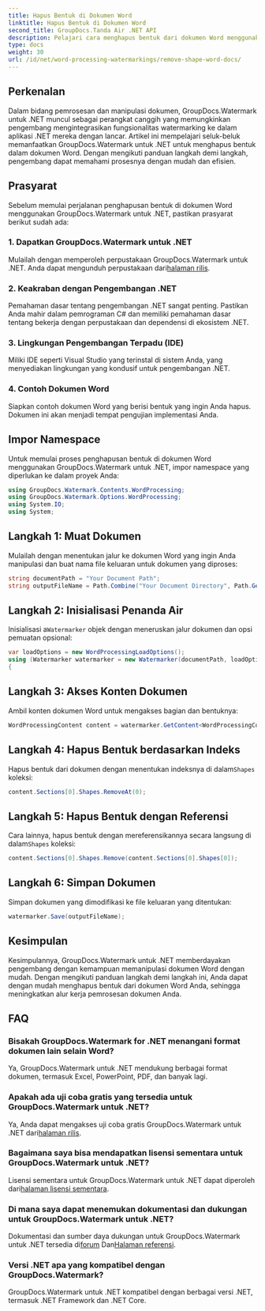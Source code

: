 ```yaml
---
title: Hapus Bentuk di Dokumen Word
linktitle: Hapus Bentuk di Dokumen Word
second_title: GroupDocs.Tanda Air .NET API
description: Pelajari cara menghapus bentuk dari dokumen Word menggunakan GroupDocs.Watermark untuk .NET. Manipulasi dokumen yang mudah, efisien, dan kuat.
type: docs
weight: 30
url: /id/net/word-processing-watermarkings/remove-shape-word-docs/
---
```

## Perkenalan
Dalam bidang pemrosesan dan manipulasi dokumen, GroupDocs.Watermark untuk .NET muncul sebagai perangkat canggih yang memungkinkan pengembang mengintegrasikan fungsionalitas watermarking ke dalam aplikasi .NET mereka dengan lancar. Artikel ini mempelajari seluk-beluk memanfaatkan GroupDocs.Watermark untuk .NET untuk menghapus bentuk dalam dokumen Word. Dengan mengikuti panduan langkah demi langkah, pengembang dapat memahami prosesnya dengan mudah dan efisien.
## Prasyarat
Sebelum memulai perjalanan penghapusan bentuk di dokumen Word menggunakan GroupDocs.Watermark untuk .NET, pastikan prasyarat berikut sudah ada:
### 1. Dapatkan GroupDocs.Watermark untuk .NET
 Mulailah dengan memperoleh perpustakaan GroupDocs.Watermark untuk .NET. Anda dapat mengunduh perpustakaan dari[halaman rilis](https://releases.groupdocs.com/Watermark/net/).
### 2. Keakraban dengan Pengembangan .NET
Pemahaman dasar tentang pengembangan .NET sangat penting. Pastikan Anda mahir dalam pemrograman C# dan memiliki pemahaman dasar tentang bekerja dengan perpustakaan dan dependensi di ekosistem .NET.
### 3. Lingkungan Pengembangan Terpadu (IDE)
Miliki IDE seperti Visual Studio yang terinstal di sistem Anda, yang menyediakan lingkungan yang kondusif untuk pengembangan .NET. 
### 4. Contoh Dokumen Word
Siapkan contoh dokumen Word yang berisi bentuk yang ingin Anda hapus. Dokumen ini akan menjadi tempat pengujian implementasi Anda.

## Impor Namespace
Untuk memulai proses penghapusan bentuk di dokumen Word menggunakan GroupDocs.Watermark untuk .NET, impor namespace yang diperlukan ke dalam proyek Anda:
```csharp
using GroupDocs.Watermark.Contents.WordProcessing;
using GroupDocs.Watermark.Options.WordProcessing;
using System.IO;
using System;
```
## Langkah 1: Muat Dokumen
Mulailah dengan menentukan jalur ke dokumen Word yang ingin Anda manipulasi dan buat nama file keluaran untuk dokumen yang diproses:
```csharp
string documentPath = "Your Document Path";
string outputFileName = Path.Combine("Your Document Directory", Path.GetFileName(documentPath));
```
## Langkah 2: Inisialisasi Penanda Air
 Inisialisasi a`Watermarker` objek dengan meneruskan jalur dokumen dan opsi pemuatan opsional:
```csharp
var loadOptions = new WordProcessingLoadOptions();
using (Watermarker watermarker = new Watermarker(documentPath, loadOptions))
{
```
## Langkah 3: Akses Konten Dokumen
Ambil konten dokumen Word untuk mengakses bagian dan bentuknya:
```csharp
WordProcessingContent content = watermarker.GetContent<WordProcessingContent>();
```
## Langkah 4: Hapus Bentuk berdasarkan Indeks
 Hapus bentuk dari dokumen dengan menentukan indeksnya di dalam`Shapes` koleksi:
```csharp
content.Sections[0].Shapes.RemoveAt(0);
```
## Langkah 5: Hapus Bentuk dengan Referensi
 Cara lainnya, hapus bentuk dengan mereferensikannya secara langsung di dalam`Shapes` koleksi:
```csharp
content.Sections[0].Shapes.Remove(content.Sections[0].Shapes[0]);
```
## Langkah 6: Simpan Dokumen
Simpan dokumen yang dimodifikasi ke file keluaran yang ditentukan:
```csharp
watermarker.Save(outputFileName);
```

## Kesimpulan
Kesimpulannya, GroupDocs.Watermark untuk .NET memberdayakan pengembang dengan kemampuan memanipulasi dokumen Word dengan mudah. Dengan mengikuti panduan langkah demi langkah ini, Anda dapat dengan mudah menghapus bentuk dari dokumen Word Anda, sehingga meningkatkan alur kerja pemrosesan dokumen Anda.
## FAQ
### Bisakah GroupDocs.Watermark for .NET menangani format dokumen lain selain Word?
Ya, GroupDocs.Watermark untuk .NET mendukung berbagai format dokumen, termasuk Excel, PowerPoint, PDF, dan banyak lagi.
### Apakah ada uji coba gratis yang tersedia untuk GroupDocs.Watermark untuk .NET?
 Ya, Anda dapat mengakses uji coba gratis GroupDocs.Watermark untuk .NET dari[halaman rilis](https://releases.groupdocs.com/).
### Bagaimana saya bisa mendapatkan lisensi sementara untuk GroupDocs.Watermark untuk .NET?
 Lisensi sementara untuk GroupDocs.Watermark untuk .NET dapat diperoleh dari[halaman lisensi sementara](https://purchase.groupdocs.com/temporary-license/).
### Di mana saya dapat menemukan dokumentasi dan dukungan untuk GroupDocs.Watermark untuk .NET?
 Dokumentasi dan sumber daya dukungan untuk GroupDocs.Watermark untuk .NET tersedia di[forum](https://forum.groupdocs.com/c/watermark/19) Dan[Halaman referensi](https://reference.groupdocs.com/Watermark/net/).
### Versi .NET apa yang kompatibel dengan GroupDocs.Watermark?
GroupDocs.Watermark untuk .NET kompatibel dengan berbagai versi .NET, termasuk .NET Framework dan .NET Core.